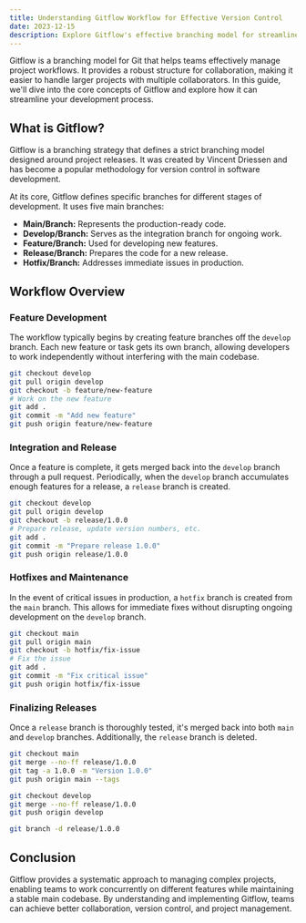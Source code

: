 ```yaml
---
title: Understanding Gitflow Workflow for Effective Version Control
date: 2023-12-15
description: Explore Gitflow's effective branching model for streamlined collaboration and version control in software development.
---
```


Gitflow is a branching model for Git that helps teams effectively manage project workflows. It provides a robust structure for collaboration, making it easier to handle larger projects with multiple collaborators. In this guide, we'll dive into the core concepts of Gitflow and explore how it can streamline your development process.

## What is Gitflow?

Gitflow is a branching strategy that defines a strict branching model designed around project releases. It was created by Vincent Driessen and has become a popular methodology for version control in software development.

At its core, Gitflow defines specific branches for different stages of development. It uses five main branches:

- **Main/Branch:** Represents the production-ready code.
- **Develop/Branch:** Serves as the integration branch for ongoing work.
- **Feature/Branch:** Used for developing new features.
- **Release/Branch:** Prepares the code for a new release.
- **Hotfix/Branch:** Addresses immediate issues in production.

## Workflow Overview

### Feature Development

The workflow typically begins by creating feature branches off the `develop` branch. Each new feature or task gets its own branch, allowing developers to work independently without interfering with the main codebase.

```bash
git checkout develop
git pull origin develop
git checkout -b feature/new-feature
# Work on the new feature
git add .
git commit -m "Add new feature"
git push origin feature/new-feature
```

### Integration and Release

Once a feature is complete, it gets merged back into the `develop` branch through a pull request. Periodically, when the `develop` branch accumulates enough features for a release, a `release` branch is created.

```bash
git checkout develop
git pull origin develop
git checkout -b release/1.0.0
# Prepare release, update version numbers, etc.
git add .
git commit -m "Prepare release 1.0.0"
git push origin release/1.0.0
```

### Hotfixes and Maintenance

In the event of critical issues in production, a `hotfix` branch is created from the `main` branch. This allows for immediate fixes without disrupting ongoing development on the `develop` branch.

```bash
git checkout main
git pull origin main
git checkout -b hotfix/fix-issue
# Fix the issue
git add .
git commit -m "Fix critical issue"
git push origin hotfix/fix-issue
```

### Finalizing Releases

Once a `release` branch is thoroughly tested, it's merged back into both `main` and `develop` branches. Additionally, the `release` branch is deleted.

```bash
git checkout main
git merge --no-ff release/1.0.0
git tag -a 1.0.0 -m "Version 1.0.0"
git push origin main --tags

git checkout develop
git merge --no-ff release/1.0.0
git push origin develop

git branch -d release/1.0.0
```

## Conclusion

Gitflow provides a systematic approach to managing complex projects, enabling teams to work concurrently on different features while maintaining a stable main codebase. By understanding and implementing Gitflow, teams can achieve better collaboration, version control, and project management.
